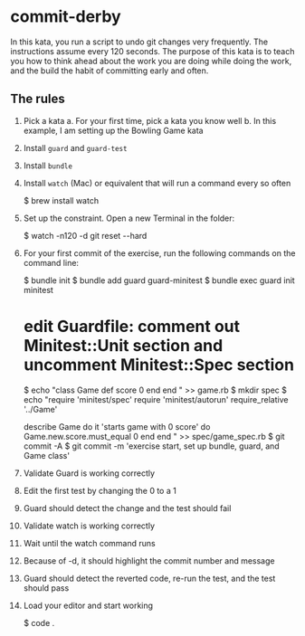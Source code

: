 # commit-derby

In this kata, you run a script to undo git changes very frequently. The instructions assume every 120 seconds.
The purpose of this kata is to teach you how to think ahead about the work you are doing while doing the work,
and the build the habit of committing early and often.

## The rules

1. Pick a kata
  a. For your first time, pick a kata you know well
  b. In this example, I am setting up the Bowling Game kata
2. Install `guard` and `guard-test`
3. Install `bundle`
4. Install `watch` (Mac) or equivalent that will run a command every so often

    $ brew install watch

5. Set up the constraint. Open a new Terminal in the folder:

    $ watch -n120 -d git reset --hard

6. For your first commit of the exercise, run the following commands on the command line:

    $ bundle init
    $ bundle add guard guard-minitest
    $ bundle exec guard init minitest
    # edit Guardfile: comment out Minitest::Unit section and uncomment Minitest::Spec section
    $ echo "class Game
      def score
        0
      end
    end
    " >> game.rb
    $ mkdir spec
    $ echo "require 'minitest/spec'
    require 'minitest/autorun'
    require_relative '../Game'

    describe Game do
      it 'starts game with 0 score' do
        Game.new.score.must_equal 0
      end
    end
    " >> spec/game_spec.rb
    $ git commit -A
    $ git commit -m 'exercise start, set up bundle, guard, and Game class'

7. Validate Guard is working correctly
  1. Edit the first test by changing the 0 to a 1
  2. Guard should detect the change and the test should fail
8. Validate watch is working correctly
9. Wait until the watch command runs
  1. Because of -d, it should highlight the commit number and message
  2. Guard should detect the reverted code, re-run the test, and the test should pass
10. Load your editor and start working

    $ code .